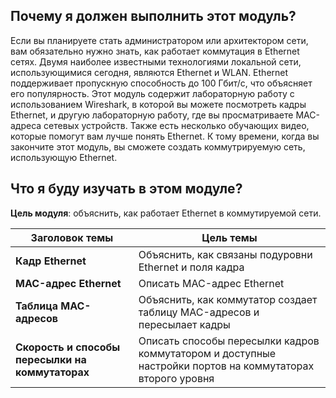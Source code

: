 <!-- verified: agorbachev 03.05.2022 -->

<!-- 7.0.1 -->
##  Почему я должен выполнить этот модуль?

Если вы планируете стать администратором или архитектором сети, вам обязательно нужно знать, как работает коммутация в Ethernet сетях. Двумя наиболее известными технологиями локальной сети, использующимися сегодня, являются Ethernet и WLAN. Ethernet поддерживает пропускную способность до 100 Гбит/с, что объясняет его популярность. Этот модуль содержит лабораторную работу с использованием Wireshark, в которой вы можете посмотреть кадры Ethernet, и другую лабораторную работу, где вы просматриваете MAC-адреса сетевых устройств. Также есть несколько обучающих видео, которые помогут вам лучше понять Ethernet. К тому времени, когда вы закончите этот модуль, вы сможете создать коммутрируемую сеть, использующую Ethernet.

<!-- 7.0.2 -->
##  Что я буду изучать в этом модуле?

**Цель модуля**: объяснить, как работает Ethernet в коммутируемой сети.

| **Заголовок темы** | **Цель темы** |
| --- | --- |
| **Кадр Ethernet** | Объяснить, как связаны подуровни Ethernet и поля кадра |
| **MAC-адрес Ethernet** | Описать MAC-адрес Ethernet |
| **Таблица MAC-адресов** | Объяснить, как коммутатор создает таблицу MAC-адресов и пересылает кадры |
| **Скорость и способы пересылки на коммутаторах** | Описать способы пересылки кадров коммутатором и доступные настройки портов на коммутаторах второго уровня |
